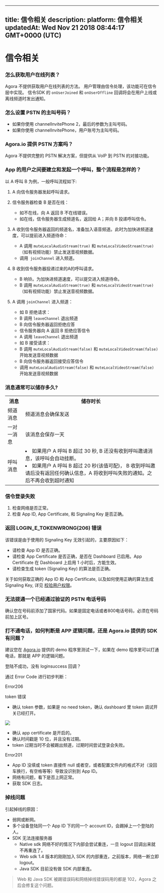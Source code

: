 
---
title: 信令相关
description: 
platform: 信令相关
updatedAt: Wed Nov 21 2018 08:44:17 GMT+0000 (UTC)
---
# 信令相关
### 怎么获取用户在线列表？

Agora 不提供获取用户在线列表的方法。 用户管理由信令处理，该功能可在信令层中实现。 信令SDK 的 `onUserJoined` 和 `onUserOffline` 回调将会在用户上线或离线频道时发出通知。

### 怎么设置 PSTN 的主叫号码？

* 如果你使用 channelInvitePhone 2，最后的参数为主叫号码。
* 如果你使用 channelInvitePhone，用户账号为主叫号码。

### Agora.io 提供 PSTN 方案吗？

Agora 不提供完整的 PSTN 解决方案，但提供从 VoIP 到 PSTN 的对接功能。

### App 的用户之间要建立和发起一个呼叫，整个流程是怎样的？

以 A 呼叫 B 为例，一般呼叫流程如下:

1. A 向信令服务器发起呼叫请求。

2. 信令服务器检查 B 是否在线：
    * 如不在线，向 A 返回 B 不在线错误。
    * 如在线，信令服务器生成频道名，返回给 A；并向 B 投递呼叫信令。

3. A 收到信令服务器返回的频道名，准备加入语音频道。此时为加快进频道速度，可以提前进入频道待命：
    * A 调用 `muteLocalAudioStream(true)` 和 `muteLocalVideoStream(true)`（如有视频功能）禁止发送音视频数据。
    * 调用` joinChannel` 进入频道。

4. B 收到信令服务器投递过来的A的呼叫请求。
   * B 响铃。为加快进频道速度，可以提交进入频道待命。
   * B 调用 `muteLocalAudioStream(true)` 和 `muteLocalVideoStream(true)`（如有视频功能）禁止发送音视频数据。

5. A 调用 `joinChannel` 进入频道：
     - 如 B 拒绝请求：
    * B 调用 `leaveChannel` 退出频道
    * B 向信令服务器返回拒绝应答
    * 信令服务器向 A 返回 B 拒绝应答信令
    * A 调用 `leaveChannel` 退出频道
     - 如 B 接受请求：
    * B 调用 `muteLocalAudioStream(false)` 和 `muteLocalVideoStream(false)` 开始发送音视频数据
    * B 向信令服务器返回接受应答信令
    * 调用 `muteLocalAudioStream(false)` 和 `muteLocalVideoStream(false)` 开始发送音视频数据

### 消息通常可以储存多久?

<table>
  <tr>
    <th>消息</th>
    <th>储存时长</th>
  </tr>
  <tr>
    <td>频道消息</td>
    <td>频道消息会确保发送</td>
  </tr>
  <tr>
    <td>一对一消息</td>
    <td>该消息会保存一天</td>
  </tr>
  <tr>
    <td>呼叫消息</td>
    <td><li>如果用户 A 呼叫 B 超过 30 秒, B 还没有收到呼叫邀请消息，该呼叫会自动挂断。</li><li>如果用户 A 呼叫 B 超过 20 秒(该值可配)， B 收到呼叫邀请后没有返回任何确认信息，A 将收到呼叫失败的通知。之后不再会收到超时通知</li></td>
  </tr>
</table>

### 信令登录失败

1. 检查网络是否正常。
2. 检查 App ID, App Certificate, 和 Signaling Key 是否正确。

### 返回 LOGIN_E_TOKENWRONG(206) 错误

该错误是由于使用的 Signaling Key 无效引起的，主要原因如下：

* 请检查 App ID 是否正确。
* 请检查 App Certificate 是否正确，是否在 Dashboard 已启用。App Certificate 在 Dashboard 上启用 1 小时后，方能生效。
* 请检查生成 token (Signaling Key) 的算法是否正确。

关于如何获取正确的 App ID 和 App Certificate, 以及如何使用正确的算法生成 Signaling Key, 详见 [校验用户权限](../../cn/Agora%20Platform/key_signaling.md)。

### 无法拨通一个已经通过验证的 PSTN 电话号码

确认您在号码前添加了国家代码。如果是固定电话或者800电话号码，必须在号码前加上区号。

### 打不通电话，如何判断是 APP 逻辑问题，还是 Agora.io 提供的 SDK 有问题？

建议您在 [Agora.io](https://www.agora.io/cn/)  提供的 demo 程序里测试一下，如果在 demo 程序里可以打通电话，那就是 APP 的逻辑问题。

登陆不成功，没有 loginsuccess 回调？

通过 Error Code 进行初步判断：

Error206

token 错误

* 确认 token 参数，如果是 no need token，确认 dashboard 里 token 调试开关已经打开。

![](https://web-cdn.agora.io/docs-files/1540453296247)

* 确认 app certificate 是开启的。
* 确认时间戳是 10 位，并且没有过期。
* token 过期当时不会被踢出频道，过期时间尝试登录会失败。

Error201

* App ID 没填或 token 直接传 null 或者空，或者配置文件内的格式不对（没回车换行，有空格等等）导致没识别到 App ID。
* 网络有问题，看下是否上网正常。
* 获取 SDK 日志。

### 掉线问题

引起掉线的原因：

* 弱网或断网。
* 多个设备登陆同一个 App ID 下的同一个 account ID，会踢掉上一个登陆的人。
* SDK 无法连接服务器
   * Native sdk 网络不好的情况下内部会尝试重连，一旦 logout 回调出来就不再重连了。
   * Web sdk 1.4 版本的刚刚加入 SDK 的内部重连，之前版本，网络一断立即 logout。
   * Java SDK 目前没有做 SDK 内部重连。

> Web 和 Java SDK 被踢错误码和网络掉线错误码用的都是 102，Agora 之后会修复这个问题。

